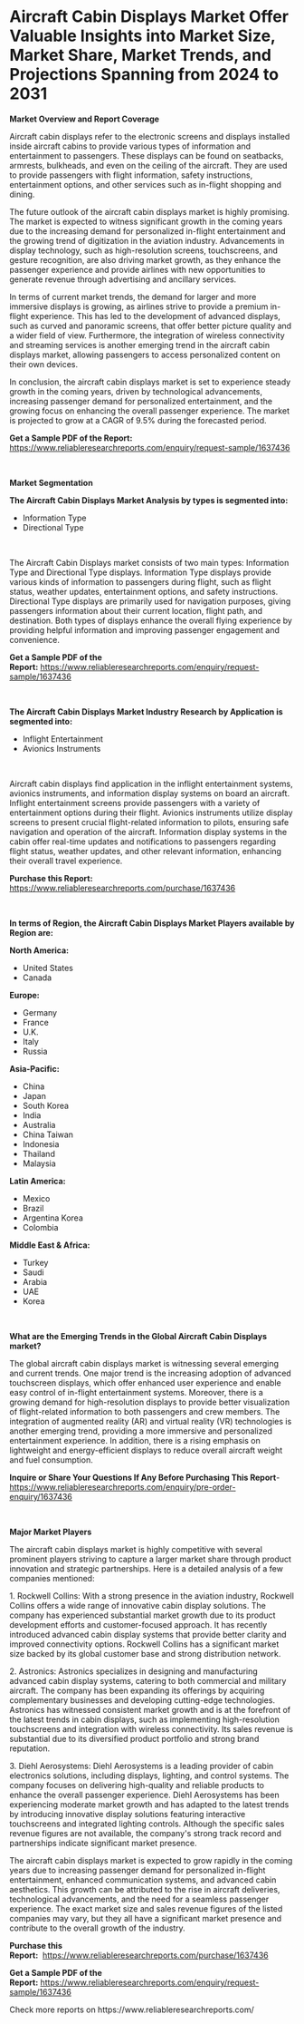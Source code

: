 <p><h1>Aircraft Cabin Displays Market Offer Valuable Insights into Market Size, Market Share, Market Trends, and Projections Spanning from 2024 to 2031</h1></p><p><strong>Market Overview and Report Coverage</strong></p>
<p><p>Aircraft cabin displays refer to the electronic screens and displays installed inside aircraft cabins to provide various types of information and entertainment to passengers. These displays can be found on seatbacks, armrests, bulkheads, and even on the ceiling of the aircraft. They are used to provide passengers with flight information, safety instructions, entertainment options, and other services such as in-flight shopping and dining.</p><p>The future outlook of the aircraft cabin displays market is highly promising. The market is expected to witness significant growth in the coming years due to the increasing demand for personalized in-flight entertainment and the growing trend of digitization in the aviation industry. Advancements in display technology, such as high-resolution screens, touchscreens, and gesture recognition, are also driving market growth, as they enhance the passenger experience and provide airlines with new opportunities to generate revenue through advertising and ancillary services.</p><p>In terms of current market trends, the demand for larger and more immersive displays is growing, as airlines strive to provide a premium in-flight experience. This has led to the development of advanced displays, such as curved and panoramic screens, that offer better picture quality and a wider field of view. Furthermore, the integration of wireless connectivity and streaming services is another emerging trend in the aircraft cabin displays market, allowing passengers to access personalized content on their own devices.</p><p>In conclusion, the aircraft cabin displays market is set to experience steady growth in the coming years, driven by technological advancements, increasing passenger demand for personalized entertainment, and the growing focus on enhancing the overall passenger experience. The market is projected to grow at a CAGR of 9.5% during the forecasted period.</p></p>
<p><strong>Get a Sample PDF of the Report:</strong> <a href="https://www.reliableresearchreports.com/enquiry/request-sample/1637436">https://www.reliableresearchreports.com/enquiry/request-sample/1637436</a></p>
<p>&nbsp;</p>
<p><strong>Market Segmentation</strong></p>
<p><strong>The Aircraft Cabin Displays Market Analysis by types is segmented into:</strong></p>
<p><ul><li>Information Type</li><li>Directional Type</li></ul></p>
<p>&nbsp;</p>
<p><p>The Aircraft Cabin Displays market consists of two main types: Information Type and Directional Type displays. Information Type displays provide various kinds of information to passengers during flight, such as flight status, weather updates, entertainment options, and safety instructions. Directional Type displays are primarily used for navigation purposes, giving passengers information about their current location, flight path, and destination. Both types of displays enhance the overall flying experience by providing helpful information and improving passenger engagement and convenience.</p></p>
<p><strong>Get a Sample PDF of the Report:</strong>&nbsp;<a href="https://www.reliableresearchreports.com/enquiry/request-sample/1637436">https://www.reliableresearchreports.com/enquiry/request-sample/1637436</a></p>
<p>&nbsp;</p>
<p><strong>The Aircraft Cabin Displays Market Industry Research by Application is segmented into:</strong></p>
<p><ul><li>Inflight Entertainment</li><li>Avionics Instruments</li></ul></p>
<p>&nbsp;</p>
<p><p>Aircraft cabin displays find application in the inflight entertainment systems, avionics instruments, and information display systems on board an aircraft. Inflight entertainment screens provide passengers with a variety of entertainment options during their flight. Avionics instruments utilize display screens to present crucial flight-related information to pilots, ensuring safe navigation and operation of the aircraft. Information display systems in the cabin offer real-time updates and notifications to passengers regarding flight status, weather updates, and other relevant information, enhancing their overall travel experience.</p></p>
<p><strong>Purchase this Report:</strong>&nbsp; <a href="https://www.reliableresearchreports.com/purchase/1637436">https://www.reliableresearchreports.com/purchase/1637436</a></p>
<p>&nbsp;</p>
<p><strong>In terms of Region, the Aircraft Cabin Displays Market Players available by Region are:</strong></p>
<p>
    <p> <strong> North America: </strong>
        <ul>
            <li>United States</li>
            <li>Canada</li>
        </ul>
        </p> 
    <p> <strong> Europe: </strong>
        <ul>
            <li>Germany</li>
            <li>France</li>
            <li>U.K.</li>
            <li>Italy</li>
            <li>Russia</li>
        </ul>
        </p> 
    <p> <strong> Asia-Pacific: </strong>
        <ul>
            <li>China</li>
            <li>Japan</li>
            <li>South Korea</li>
            <li>India</li>
            <li>Australia</li>
            <li>China Taiwan</li>
            <li>Indonesia</li>
            <li>Thailand</li>
            <li>Malaysia</li>
        </ul>
        </p> 
    <p> <strong> Latin America: </strong>
        <ul>
            <li>Mexico</li>
            <li>Brazil</li>
            <li>Argentina Korea</li>
            <li>Colombia</li>
        </ul>
        </p> 
    <p> <strong> Middle East & Africa: </strong>
        <ul>
            <li>Turkey</li>
            <li>Saudi</li>
            <li>Arabia</li>
            <li>UAE</li>
            <li>Korea</li>
        </ul>
    </p>
    </p>
<p>&nbsp;</p>
<p><strong>What are the Emerging Trends in the Global Aircraft Cabin Displays market?</strong></p>
<p><p>The global aircraft cabin displays market is witnessing several emerging and current trends. One major trend is the increasing adoption of advanced touchscreen displays, which offer enhanced user experience and enable easy control of in-flight entertainment systems. Moreover, there is a growing demand for high-resolution displays to provide better visualization of flight-related information to both passengers and crew members. The integration of augmented reality (AR) and virtual reality (VR) technologies is another emerging trend, providing a more immersive and personalized entertainment experience. In addition, there is a rising emphasis on lightweight and energy-efficient displays to reduce overall aircraft weight and fuel consumption.</p></p>
<p><strong>Inquire or Share Your Questions If Any Before Purchasing This Report</strong>- <a href="https://www.reliableresearchreports.com/enquiry/pre-order-enquiry/1637436">https://www.reliableresearchreports.com/enquiry/pre-order-enquiry/1637436</a></p>
<p>&nbsp;</p>
<p><strong>Major Market Players</strong></p>
<p><p>The aircraft cabin displays market is highly competitive with several prominent players striving to capture a larger market share through product innovation and strategic partnerships. Here is a detailed analysis of a few companies mentioned:</p><p>1. Rockwell Collins: With a strong presence in the aviation industry, Rockwell Collins offers a wide range of innovative cabin display solutions. The company has experienced substantial market growth due to its product development efforts and customer-focused approach. It has recently introduced advanced cabin display systems that provide better clarity and improved connectivity options. Rockwell Collins has a significant market size backed by its global customer base and strong distribution network.</p><p>2. Astronics: Astronics specializes in designing and manufacturing advanced cabin display systems, catering to both commercial and military aircraft. The company has been expanding its offerings by acquiring complementary businesses and developing cutting-edge technologies. Astronics has witnessed consistent market growth and is at the forefront of the latest trends in cabin displays, such as implementing high-resolution touchscreens and integration with wireless connectivity. Its sales revenue is substantial due to its diversified product portfolio and strong brand reputation.</p><p>3. Diehl Aerosystems: Diehl Aerosystems is a leading provider of cabin electronics solutions, including displays, lighting, and control systems. The company focuses on delivering high-quality and reliable products to enhance the overall passenger experience. Diehl Aerosystems has been experiencing moderate market growth and has adapted to the latest trends by introducing innovative display solutions featuring interactive touchscreens and integrated lighting controls. Although the specific sales revenue figures are not available, the company's strong track record and partnerships indicate significant market presence.</p><p>The aircraft cabin displays market is expected to grow rapidly in the coming years due to increasing passenger demand for personalized in-flight entertainment, enhanced communication systems, and advanced cabin aesthetics. This growth can be attributed to the rise in aircraft deliveries, technological advancements, and the need for a seamless passenger experience. The exact market size and sales revenue figures of the listed companies may vary, but they all have a significant market presence and contribute to the overall growth of the industry.</p></p>
<p><strong>Purchase this Report:</strong>&nbsp;&nbsp;<a href="https://www.reliableresearchreports.com/purchase/1637436">https://www.reliableresearchreports.com/purchase/1637436</a></p>
<p></p>
<p><strong>Get a Sample PDF of the Report:</strong>&nbsp;<a href="https://www.reliableresearchreports.com/enquiry/request-sample/1637436">https://www.reliableresearchreports.com/enquiry/request-sample/1637436</a></p>
<p>Check more reports on https://www.reliableresearchreports.com/</p>